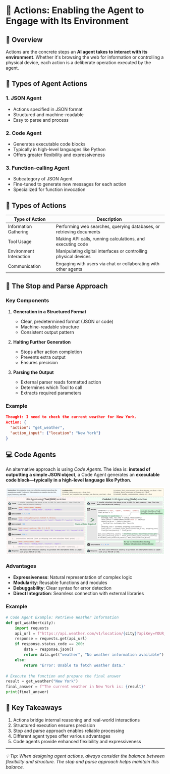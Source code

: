 # 🚀 Actions: Enabling the Agent to Engage with Its Environment

## 📝 Overview
Actions are the concrete steps an **AI agent takes to interact with its environment**. Whether it's browsing the web for information or controlling a physical device, each action is a deliberate operation executed by the agent.

## 🔄 Types of Agent Actions

### 1. JSON Agent
- Actions specified in JSON format
- Structured and machine-readable
- Easy to parse and process

### 2. Code Agent
- Generates executable code blocks
- Typically in high-level languages like Python
- Offers greater flexibility and expressiveness

### 3. Function-calling Agent
- Subcategory of JSON Agent
- Fine-tuned to generate new messages for each action
- Specialized for function invocation

## 🎯 Types of Actions

| Type of Action | Description |
|----------------|-------------|
| Information Gathering | Performing web searches, querying databases, or retrieving documents |
| Tool Usage | Making API calls, running calculations, and executing code |
| Environment Interaction | Manipulating digital interfaces or controlling physical devices |
| Communication | Engaging with users via chat or collaborating with other agents |

## 🔑 The Stop and Parse Approach

### Key Components
1. **Generation in a Structured Format**
   - Clear, predetermined format (JSON or code)
   - Machine-readable structure
   - Consistent output pattern

2. **Halting Further Generation**
   - Stops after action completion
   - Prevents extra output
   - Ensures precision

3. **Parsing the Output**
   - External parser reads formatted action
   - Determines which Tool to call
   - Extracts required parameters

### Example
```json
Thought: I need to check the current weather for New York.
Action: {
  "action": "get_weather",
  "action_input": {"location": "New York"}
}
```

## 💻 Code Agents

An alternative approach is using *Code Agents*. The idea is: **instead of outputting a simple JSON object**, a Code Agent generates an **executable code block—typically in a high-level language like Python.**

![Code Agents](../assets/code-vs-json-actions.png)

### Advantages
- **Expressiveness**: Natural representation of complex logic
- **Modularity**: Reusable functions and modules
- **Debuggability**: Clear syntax for error detection
- **Direct Integration**: Seamless connection with external libraries

### Example
```python
# Code Agent Example: Retrieve Weather Information
def get_weather(city):
    import requests
    api_url = f"https://api.weather.com/v1/location/{city}?apiKey=YOUR_API_KEY"
    response = requests.get(api_url)
    if response.status_code == 200:
        data = response.json()
        return data.get("weather", "No weather information available")
    else:
        return "Error: Unable to fetch weather data."

# Execute the function and prepare the final answer
result = get_weather("New York")
final_answer = f"The current weather in New York is: {result}"
print(final_answer)
```

## 🎯 Key Takeaways
1. Actions bridge internal reasoning and real-world interactions
2. Structured execution ensures precision
3. Stop and parse approach enables reliable processing
4. Different agent types offer various advantages
5. Code agents provide enhanced flexibility and expressiveness



---
*💡 Tip: When designing agent actions, always consider the balance between flexibility and structure. The stop and parse approach helps maintain this balance.*